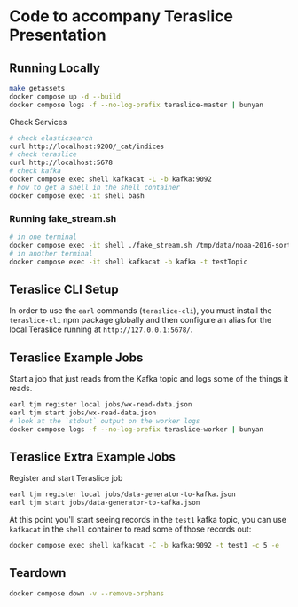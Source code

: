 # Code to accompany Teraslice Presentation

## Running Locally

```bash
make getassets
docker compose up -d --build
docker compose logs -f --no-log-prefix teraslice-master | bunyan
```

Check Services

```bash
# check elasticsearch
curl http://localhost:9200/_cat/indices
# check teraslice
curl http://localhost:5678
# check kafka
docker compose exec shell kafkacat -L -b kafka:9092
# how to get a shell in the shell container
docker compose exec -it shell bash
```

### Running fake_stream.sh

```bash
# in one terminal
docker compose exec -it shell ./fake_stream.sh /tmp/data/noaa-2016-sorted.json
# in another terminal
docker compose exec -it shell kafkacat -b kafka -t testTopic
```

## Teraslice CLI Setup

In order to use the `earl` commands (`teraslice-cli`), you must install the
`teraslice-cli` npm package globally and then configure an alias for the local
Teraslice running at `http://127.0.0.1:5678/`.

## Teraslice Example Jobs

Start a job that just reads from the Kafka topic and logs some of the things
it reads.

```bash
earl tjm register local jobs/wx-read-data.json
earl tjm start jobs/wx-read-data.json
# look at the `stdout` output on the worker logs
docker compose logs -f --no-log-prefix teraslice-worker | bunyan
```

## Teraslice Extra Example Jobs

Register and start Teraslice job

```bash
earl tjm register local jobs/data-generator-to-kafka.json
earl tjm start jobs/data-generator-to-kafka.json
```

At this point you'll start seeing records in the `test1` kafka topic, you can
use `kafkacat` in the `shell` container to read some of those records out:

```bash
docker compose exec shell kafkacat -C -b kafka:9092 -t test1 -c 5 -e
```

## Teardown

```bash
docker compose down -v --remove-orphans
```
